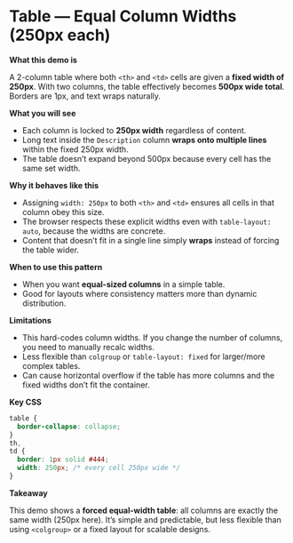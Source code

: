 # Table — Equal Column Widths (250px each)

**What this demo is**

A 2-column table where both `<th>` and `<td>` cells are given a **fixed width of 250px**. With two columns, the table effectively becomes **500px wide total**. Borders are 1px, and text wraps naturally.

**What you will see**

- Each column is locked to **250px width** regardless of content.
- Long text inside the `Description` column **wraps onto multiple lines** within the fixed 250px width.
- The table doesn’t expand beyond 500px because every cell has the same set width.

**Why it behaves like this**

- Assigning `width: 250px` to both `<th>` and `<td>` ensures all cells in that column obey this size.
- The browser respects these explicit widths even with `table-layout: auto`, because the widths are concrete.
- Content that doesn’t fit in a single line simply **wraps** instead of forcing the table wider.

**When to use this pattern**

- When you want **equal-sized columns** in a simple table.
- Good for layouts where consistency matters more than dynamic distribution.

**Limitations**

- This hard-codes column widths. If you change the number of columns, you need to manually recalc widths.
- Less flexible than `colgroup` or `table-layout: fixed` for larger/more complex tables.
- Can cause horizontal overflow if the table has more columns and the fixed widths don’t fit the container.

**Key CSS**

```css
table {
  border-collapse: collapse;
}
th,
td {
  border: 1px solid #444;
  width: 250px; /* every cell 250px wide */
}
```

**Takeaway**

This demo shows a **forced equal-width table**: all columns are exactly the same width (250px here). It’s simple and predictable, but less flexible than using `<colgroup>` or a fixed layout for scalable designs.
